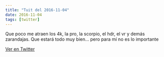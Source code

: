 ```yaml
---
title: "Tuit del 2016-11-04"
date: 2016-11-04
tags: [twitter]
---
```


Que poco me atraen los 4k, la pro, la scorpio, el hdr, el vr y demás zarandajas. Que estará todo muy bien… pero para mí no es lo importante



[Ver en Twitter](https://twitter.com/i/web/status/794562584112414721)
